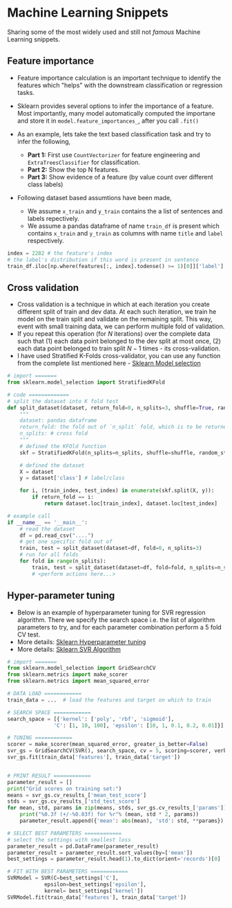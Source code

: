 Machine Learning Snippets
========================

Sharing some of the most widely used and still not *famous* Machine Learning snippets.

## Feature importance

- Feature importance calculation is an important technique to identify the  features which "helps" with the downstream classification or regression tasks. 

- Sklearn provides several options to infer the importance of a feature. Most importantly, many model automatically computed the importane and store it in `model.feature_importances_`, after you call `.fit()` 

- As an example, lets take the text based classification task and try to infer the following, 
  - **Part 1:** First use `CountVectorizer` for feature engineering and `ExtraTreesClassifier` for classification. 
  - **Part 2:** Show the top N features.
  - **Part 3:** Show evidence of a feature (by value count over different class labels)

- Following dataset based assumtions have been made,  
  - We assume `x_train` and `y_train` contains the a list of sentences and labels repectively.
  - We assume a pandas dataframe of name `train_df` is present which contains `x_train` and `y_train` as columns with name `title` and `label` respectively. 

``` python linenums="1"
index = 2282 # the feature's index 
# the label's distribution if this word is present in sentence
train_df.iloc[np.where(features[:, index].todense() >= 1)[0]]['label'].value_counts()
```

## Cross validation

- Cross validation is a technique in which at each iteration you create different split of train and dev data. At each such iteration, we train he model on the train split and validate on the remaining split. This way, event with small training data, we can perform multiple fold of validation.
- If you repeat this operation (for $N$ iterations) over the complete data such that (1) each data point belonged to the dev split at most once, (2) each data point belonged to train split $N-1$ times - its cross-validation.   
- I have used Stratified K-Folds cross-validator, you can use any function from the complete list mentioned here - [Sklearn Model selection](https://scikit-learn.org/stable/modules/classes.html#module-sklearn.model_selection)

``` python linenums="1"
# import =======
from sklearn.model_selection import StratifiedKFold

# code =============
# split the dataset into K fold test
def split_dataset(dataset, return_fold=0, n_splits=3, shuffle=True, random_state=1):
    """
    dataset: pandas dataframe
    return_fold: the fold out of `n_split` fold, which is to be returned
    n_splits: # cross fold
    """
    # defined the KFOld function
    skf = StratifiedKFold(n_splits=n_splits, shuffle=shuffle, random_state=random_state)

    # defined the dataset
    X = dataset
    y = dataset['class'] # label/class

    for i, (train_index, test_index) in enumerate(skf.split(X, y)):
        if return_fold == i:
            return dataset.loc[train_index], dataset.loc[test_index]

# example call
if __name__ == '__main__':
    # read the dataset
    df = pd.read_csv("....")
    # get one specific fold out of
    train, test = split_dataset(dataset=df, fold=0, n_splits=3)
    # run for all folds
    for fold in range(n_splits):
        train, test = split_dataset(dataset=df, fold=fold, n_splits=n_splits)
        # <perform actions here...>
```

## Hyper-parameter tuning

- Below is an example of hyperparameter tuning for SVR regression algorithm. There we specify the search space i.e. the list of algorithm parameters to try, and for each parameter combination perform a 5 fold CV test.
- More details: [Sklearn Hyperparameter tuning](https://scikit-learn.org/stable/modules/grid_search.html)
- More details: [Sklearn SVR Algorithm](https://scikit-learn.org/stable/modules/generated/sklearn.svm.SVR.html)

``` python linenums="1"
# import =======
from sklearn.model_selection import GridSearchCV
from sklearn.metrics import make_scorer
from sklearn.metrics import mean_squared_error

# DATA LOAD ============
train_data = ...  # load the features and target on which to train

# SEARCH SPACE ============
search_space = [{'kernel': ['poly', 'rbf', 'sigmoid'],
               'C': [1, 10, 100], 'epsilon': [10, 1, 0.1, 0.2, 0.01]}]

# TUNING ============
scorer = make_scorer(mean_squared_error, greater_is_better=False)
svr_gs = GridSearchCV(SVR(), search_space, cv = 5, scoring=scorer, verbose=10, n_jobs=None)
svr_gs.fit(train_data['features'], train_data['target'])


# PRINT RESULT ============
parameter_result = []
print("Grid scores on training set:")
means = svr_gs.cv_results_['mean_test_score']
stds = svr_gs.cv_results_['std_test_score']
for mean, std, params in zip(means, stds, svr_gs.cv_results_['params']):
    print("%0.3f (+/-%0.03f) for %r"% (mean, std * 2, params))
    parameter_result.append({'mean': abs(mean), 'std': std, **params})

# SELECT BEST PARAMETERS ============
# select the settings with smallest loss
parameter_result = pd.DataFrame(parameter_result)
parameter_result = parameter_result.sort_values(by=['mean'])
best_settings = parameter_result.head(1).to_dict(orient='records')[0]

# FIT WITH BEST PARAMETERS ============
SVRModel = SVR(C=best_settings['C'],
            epsilon=best_settings['epsilon'],
            kernel= best_settings['kernel'])
SVRModel.fit(train_data['features'], train_data['target'])
```